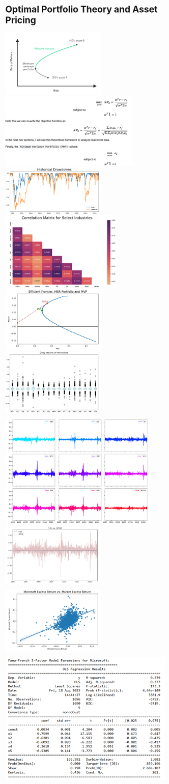 # Optimal Portfolio Theory and Asset Pricing


<img src="https://github.com/MohsenM-Git/Asset_pricing/blob/main/ef.png" width="300"/> <img src="https://github.com/MohsenM-Git/Asset_pricing/blob/main/pr.png" width="400"/> 
<img src="https://github.com/MohsenM-Git/Asset_pricing/blob/main/dd.png" width="300"/> <img src="https://github.com/MohsenM-Git/Asset_pricing/blob/main/crr.png" width="350"/> 
<img src="https://github.com/MohsenM-Git/Asset_pricing/blob/main/msr.png" width="300"/> <img src="https://github.com/MohsenM-Git/Asset_pricing/blob/main/bp.png" width="300"/>  

<img src="https://github.com/MohsenM-Git/Asset_pricing/blob/main/rets.png" width="450"/> <img src="https://github.com/MohsenM-Git/Asset_pricing/blob/main/tb-sp500.png" width="300"/>


<img src="https://github.com/MohsenM-Git/Asset_pricing/blob/main/reg-1.png" width="300"/> <center><img src="https://github.com/MohsenM-Git/Asset_pricing/blob/main/reg-2.png" width="500"/></center>
